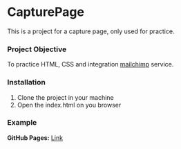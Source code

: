 # CapturePage 

This is a project for a capture page, only used for practice.


<h3>Project Objective</h3>

To practice HTML, CSS and integration [mailchimp](https://mailchimp.com/) service.


<h3>Installation</h3>

1. Clone the project in your machine
2. Open the index.html on you browser 


<h3>Example</h3>

**GitHub Pages:** [Link](https://eraines.github.io/CAPTURE-PAGE/)



